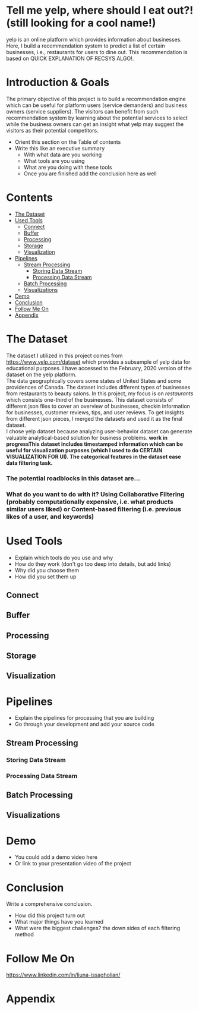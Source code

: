 # Tell me yelp, where should I eat out?!(still looking for a cool name!)
yelp is an online platform which provides information about businesses. Here, I build a recommendation system to predict a list of certain businesses, i.e., restaurants for users to dine out. This recommendation is based on QUICK EXPLANATION OF RECSYS ALGO!.


# Introduction & Goals
The primary objective of this project is to build a recommendation engine which can be useful for platform users (service demanders) and business owners (service suppliers). The visitors can benefit from such recommendation system by learning about the potential services to select while the business owners can get an insight what yelp may suggest the visitors as their potential competitors.  


- Orient this section on the Table of contents
- Write this like an executive summary
  - With what data are you working
  - What tools are you using
  - What are you doing with these tools
  - Once you are finished add the conclusion here as well

# Contents

- [The Dataset](#the-data-set)
- [Used Tools](#used-tools)
  - [Connect](#connect)
  - [Buffer](#buffer)
  - [Processing](#processing)
  - [Storage](#storage)
  - [Visualization](#visualization)
- [Pipelines](#pipelines)
  - [Stream Processing](#stream-processing)
    - [Storing Data Stream](#storing-data-stream)
    - [Processing Data Stream](#processing-data-stream)
  - [Batch Processing](#batch-processing)
  - [Visualizations](#visualizations)
- [Demo](#demo)
- [Conclusion](#conclusion)
- [Follow Me On](#follow-me-on)
- [Appendix](#appendix)


# The Dataset
The dataset I utilized in this project comes from https://www.yelp.com/dataset which provides a subsample of yelp data for educational purposes. I have accessed to the February, 2020 version of the dataset on the yelp platform. <br>
The data geographically covers some states of United States and some providences of Canada. The dataset includes different types of businesses from restaurants to beauty salons. In this project, my focus is on *restaurants* which consists one-third of the businesses.
This dataset consists of different json files to cover an overview of businesses, checkin information for businesses, customer reviews, tips, and user reviews. To get insights from different json pieces, I merged the datasets and used it as the final dataset.<br>
I chose yelp dataset because analyzing user-behavior dataset can generate valuable analytical-based solution for business problems. **work in progressThis dataset includes timestamped information which can be useful for visualization purposes (which I used to do CERTAIN VISUALIZATION FOR UI). The categorical features in the dataset ease data filtering task.**
### The potential roadblocks in this dataset are... 
### What do you want to do with it? Using Collaborative Filtering (probably computationally expensive, i.e. what products similar users liked) or Content-based filtering (i.e. previous likes of a user, and keywords)



# Used Tools
- Explain which tools do you use and why
- How do they work (don't go too deep into details, but add links)
- Why did you choose them
- How did you set them up

## Connect
## Buffer
## Processing
## Storage
## Visualization

# Pipelines
- Explain the pipelines for processing that you are building
- Go through your development and add your source code

## Stream Processing
### Storing Data Stream
### Processing Data Stream
## Batch Processing
## Visualizations

# Demo
- You could add a demo video here
- Or link to your presentation video of the project

# Conclusion
Write a comprehensive conclusion.
- How did this project turn out
- What major things have you learned
- What were the biggest challenges? the down sides of each filtering method

# Follow Me On
https://www.linkedin.com/in/liuna-issagholian/

# Appendix

